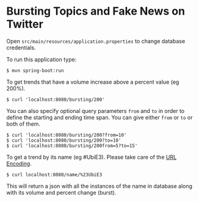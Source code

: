 # Bursting Topics and Fake News on Twitter

Open `src/main/resources/application.properties` to change database credentials.

To run this application type:
```
$ mvn spring-boot:run
```

To get trends that have a volume increase above a percent value (eg 200%).
```
$ curl 'localhost:8080/bursting/200'
```

You can also specify optional query parameters `from` and `to` in order to define
the starting and ending time span. You can give either `from` or `to` or both of them.
```
$ curl 'localhost:8080/bursting/200?from=10'
$ curl 'localhost:8080/bursting/200?to=10'
$ curl 'localhost:8080/bursting/200from=5?to=15'
```

To get a trend by its name (eg #UbiE3). Please take care of the [URL Encoding](https://www.w3schools.com/tags/ref_urlencode.asp).
```
$ curl localhost:8080/name/%23UbiE3
```
This will return a json with all the instances of the name in database along with
its volume and percent change (burst).
